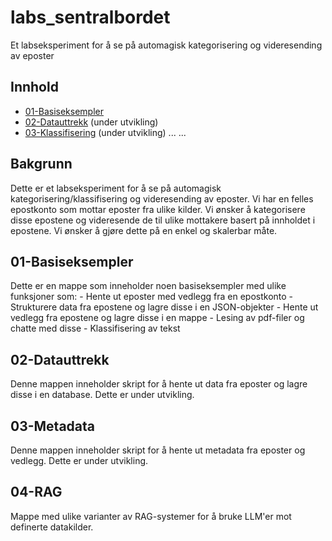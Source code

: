 # labs_sentralbordet
Et labseksperiment for å se på automagisk kategorisering og videresending av eposter

## Innhold
- [01-Basiseksempler](./01-Basiseksempler/)
- [02-Datauttrekk](./02-Datauttrekk/) (under utvikling) 
- [03-Klassifisering](./03-Klassifisering/) (under utvikling)
...
...

## Bakgrunn
Dette er et labseksperiment for å se på automagisk kategorisering/klassifisering og videresending av eposter. Vi har en felles epostkonto som mottar eposter fra ulike kilder. Vi ønsker å kategorisere disse epostene og videresende de til ulike mottakere basert på innholdet i epostene. Vi ønsker å gjøre dette på en enkel og skalerbar måte.

## 01-Basiseksempler
Dette er en mappe som inneholder noen basiseksempler med ulike funksjoner som:
    - Hente ut eposter med vedlegg fra en epostkonto
    - Strukturere data fra epostene og lagre disse i en JSON-objekter
    - Hente ut vedlegg fra epostene og lagre disse i en mappe
    - Lesing av pdf-filer og chatte med disse
    - Klassifisering av tekst

## 02-Datauttrekk
Denne mappen inneholder skript for å hente ut data fra eposter og lagre disse i en database. Dette er under utvikling.

## 03-Metadata
Denne mappen inneholder skript for å hente ut metadata fra eposter og vedlegg. Dette er under utvikling.

## 04-RAG
Mappe med ulike varianter av RAG-systemer for å bruke LLM'er mot definerte datakilder.
